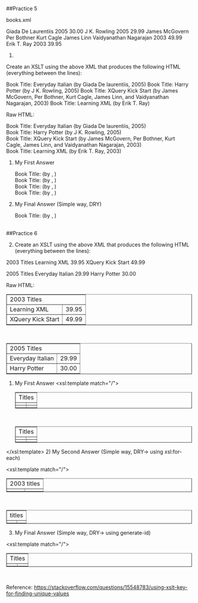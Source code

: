 ##Practice 5

books.xml
<?xml version="1.0" encoding="ISO-8859-1"?>
<bookstore>
<book category="cooking">
<title lang="en">Everyday Italian</title>
<author>Giada De Laurentiis</author>
<year>2005</year>
<price>30.00</price>
</book>
<book category="children">
<title lang="en">Harry Potter</title>
<author>J K. Rowling</author>
<year>2005</year>
<price>29.99</price>
</book>
<book category="web">
<title lang="en">XQuery Kick Start</title>
<author>James McGovern</author>
<author>Per Bothner</author>
<author>Kurt Cagle</author>
<author>James Linn</author>
<author>Vaidyanathan Nagarajan</author>
<year>2003</year>
<price>49.99</price>
</book>
<book category="web" cover="paperback">
<title lang="en">Learning XML</title>
<author>Erik T. Ray</author>
<year>2003</year>
<price>39.95</price>
</book>
</bookstore>

1. 
Create an XSLT using the above XML that produces the following HTML (everything between the lines):

Book Title: Everyday Italian (by Giada De laurentiis, 2005)
Book Title: Harry Potter (by J K. Rowling, 2005)
Book Title: XQuery Kick Start (by James McGovern, Per Bothner, Kurt Cagle, James Linn, and Vaidyanathan Nagarajan, 2003)
Book Title: Learning XML (by Erik T. Ray)

Raw HTML:

<div>Book Title: Everyday Italian (by Giada De laurentiis, 2005)</div> <div>Book Title: Harry Potter (by J K. Rowling, 2005)</div> <div>Book Title: XQuery Kick Start (by James McGovern, Per Bothner, Kurt Cagle, James Linn, and Vaidyanathan Nagarajan, 2003)</div> <div>Book Title: Learning XML (by Erik T. Ray, 2003)</div> 


1) My First Answer

      <div>Book Title: <xsl:value-of select="bookstore/book[1]/*" /> (by 
       <xsl:value-of select="bookstore/book[1]/author" />, 
       <xsl:value-of select="bookstore/book[1]/year" />)
      </div>
      <div>Book Title: <xsl:value-of select="bookstore/book[2]/*" /> (by 
       <xsl:value-of select="bookstore/book[2]/author" />, 
       <xsl:value-of select="bookstore/book[2]/year" />)
      </div>
      <div>Book Title: <xsl:value-of select="bookstore/book[3]/*" /> (by 
        <xsl:for-each select="bookstore/book[3]/author">
          <xsl:value-of select="." />,
        </xsl:for-each>
         <xsl:value-of select="bookstore/book[3]/year" />)
      </div>
      <div>Book Title: <xsl:value-of select="bookstore/book[4]/*" /> (by 
       <xsl:value-of select="bookstore/book[4]/author" />, 
       <xsl:value-of select="bookstore/book[4]/year" />)
      </div>

2) My Final Answer (Simple way, DRY)

      <div>
        <xsl:for-each select="bookstore/book" >
          Book Title:
          <xsl:value-of select="title"  disable-output-escaping="yes" /> (by
          <xsl:for-each select="author">
            <xsl:value-of select="."  disable-output-escaping="yes" />,
          </xsl:for-each>
          <xsl:value-of select="year"  disable-output-escaping="yes" />)
          <br></br>
        </xsl:for-each>
      </div>
      
 ##Practice 6
 
 2. Create an XSLT using the above XML that produces the following HTML (everything between the lines):

2003 Titles
Learning XML
39.95
XQuery Kick Start
49.99

2005 Titles
Everyday Italian
29.99
Harry Potter
30.00

Raw HTML:

<table cellspacing="5px" cellpadding="5px" border="1"> <tr> <td colspan="2">2003 Titles</td> </tr> <tr> <td>Learning XML</td> <td>39.95</td> </tr> <tr> <td>XQuery Kick Start</td> <td>49.99</td> </tr> </table><br /> <table cellspacing="5px" cellpadding="5px" border="1"> <tr> <td colspan="2">2005 Titles</td> </tr> <tr> <td>Everyday Italian</td> <td>29.99</td> </tr> <tr> <td>Harry Potter</td> <td>30.00</td> </tr> </table> 


1) My First Answer
  <xsl:template match="/">
    <html>
      <body>
        <table cellspacing="5px" cellpadding="5px" border="1">
          <tr>
            <td colspan="2">
              <xsl:value-of select="bookstore/book[last()]/year" /> Titles
            </td>
          </tr>
          <tr>
            <td>
              <xsl:value-of select="bookstore/book[last()]/*" />
            </td>
            <td>
              <xsl:value-of select="bookstore/book[last()]/price" />
            </td>
          </tr>
          <tr>
            <td>
              <xsl:value-of select="bookstore/book[last()-1]/*" />
            </td>
            <td>
              <xsl:value-of select="bookstore/book[last()-1]/price" />
            </td>
          </tr>
        </table>
        <br />
        <table cellspacing="5px" cellpadding="5px" border="1">
          <tr>
            <td colspan="2">
              <xsl:value-of select="bookstore/book[1]/year" /> Titles
            </td>
          </tr>
          <tr>
            <td>
              <xsl:value-of select="bookstore/book[1]/*" />
            </td>
            <td>
              <xsl:value-of select="bookstore/book[1]/price" />
            </td>
          </tr>
          <tr>
            <td>
              <xsl:value-of select="bookstore/book[2]/*" />
            </td>
            <td>
              <xsl:value-of select="bookstore/book[2]/price" />
            </td>
          </tr>
        </table>
      </body>
    </html>
  </xsl:template>
  2) My Second Answer (Simple way, DRY-> using xsl:for-each)

<xsl:template match="/">
   <html>
      <body>
          <table cellspacing="5px" cellpadding="5px" border="1" width ="200px">
            <tr>
              <td colspan="2">2003 titles</td>
            </tr>
            <xsl:for-each select="bookstore/book[year=2003]" >
              <tr>
                <td>
                  <xsl:value-of select="title" />
                </td>
                <td>
                  <xsl:value-of select="price" />
                </td>
              </tr>
            </xsl:for-each>
          </table>
          <br />
          <table cellspacing="5px" cellpadding="5px" border="1" width ="200px">
            <tr>
              <td colspan="2">
                <xsl:value-of select="bookstore/book[year=2005]/year" /> titles
              </td>
            </tr>
            <xsl:for-each select="bookstore/book[year=2005]" >
              <tr>
                <td>
                  <xsl:value-of select="title" />
                </td>
                <td>
                  <xsl:value-of select="price" />
                </td>
              </tr>
            </xsl:for-each>
          </table>
      </body>
    </html>
   </xsl:template>
   
  3) My Final Answer (Simple way, DRY-> using generate-id)

<xsl:template match="/">
   <html>
      <body>
        <xsl:for-each select="/bookstore/book/year[generate-id(.) = generate-id(key('distinctYears', .)[1])]">
          <xsl:sort order="ascending" select= "."/>
          <table cellspacing="5px" cellpadding="5px" border="1" width ="200px">
            <xsl:variable name="currentYear" select="." />
            <tr>
              <td colspan="2">
                <xsl:value-of select="/bookstore/book[year = $currentYear]/year"/> Titles
              </td>
            </tr>
            <xsl:for-each select="/bookstore/book[year = $currentYear]" >
              <tr>
                <td>
                  <xsl:value-of select="title" />
                </td>
                <td>
                  <xsl:value-of select="price" />
                </td>
              </tr>
            </xsl:for-each>
          </table>
          <br />
        </xsl:for-each>
      </body>
    </html>
   </xsl:template>


Reference: https://stackoverflow.com/questions/15548783/using-xslt-key-for-finding-unique-values
